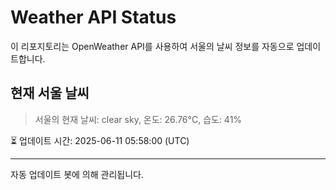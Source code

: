 
# Weather API Status

이 리포지토리는 OpenWeather API를 사용하여 서울의 날씨 정보를 자동으로 업데이트합니다.

## 현재 서울 날씨
> 서울의 현재 날씨: clear sky, 온도: 26.76°C, 습도: 41%

⏳ 업데이트 시간: 2025-06-11 05:58:00 (UTC)

---
자동 업데이트 봇에 의해 관리됩니다.
